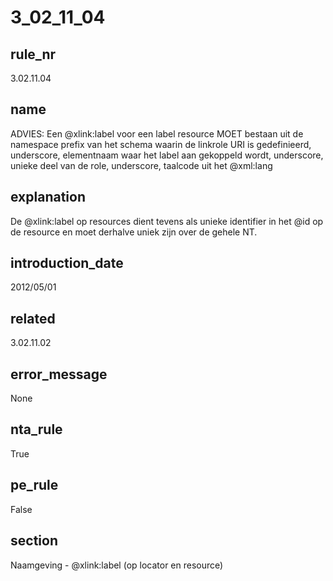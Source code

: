 # 3_02_11_04

## rule_nr
3.02.11.04

## name
ADVIES: Een @xlink:label voor een label resource MOET bestaan uit de namespace prefix van het schema waarin de linkrole URI is gedefinieerd, underscore, elementnaam waar het label aan gekoppeld wordt, underscore, unieke deel van de role, underscore, taalcode uit het @xml:lang

## explanation
De @xlink:label op resources dient tevens als unieke identifier in het @id op de resource en moet derhalve uniek zijn over de gehele NT.

## introduction_date
2012/05/01

## related
3.02.11.02

## error_message
None

## nta_rule
True

## pe_rule
False

## section
Naamgeving - @xlink:label (op locator en resource)

